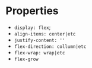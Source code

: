 # Properties

- `display: flex`;
- `align-items: center|etc`
- `justify-content: ''`
- `flex-direction: collumn|etc`
- `flex-wrap: wrap|etc`
- `flex-grow`
